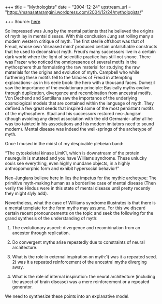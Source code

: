+++
title = "Mythologists"
date = "2004-12-24"
upstream_url = "https://manasataramgini.wordpress.com/2004/12/24/mythologists/"

+++
Source: [here](https://manasataramgini.wordpress.com/2004/12/24/mythologists/).

So impressed was Jung by the mental patients that he believed the origins of myth lay in mental disease. With this conclusion Jung set rolling many a modern western critique of myth. The first sterile offshoot was that of Freud, whose own ‘diseased mind’ produced certain unfalsifiable constructs that he used to deconstruct myth. Freud’s many successors live in a certain dark world where the light of scientific practice has still not shone. There was Frazer who noticed the omnipresence of several motifs in the mythosphere thus formulating the raw material for studying the raw materials for the origins and evolution of myth. Campbell who while furthering these motifs fell to the falacies of Freud in attempting explanations- as in his eerie book: the hero with a thousand faces. Dumezil saw the importance of the evolutionary principle: Basically myths evolve through duplication, divergence and recombination from ancestral motifs. Von Dechend and Santillana saw the importance of the underlying cosmological models that are contained within the language of myth. They defined a few great seeds that inspired some of the most persistant motifs of the mythosphere. Staal and his successors restored neo-Jungism (though avoiding any direct association with the old Germanic- after all he was too tainted in his associations and his modern imitators need to sound modern). Mental disease was indeed the well-springs of the archetype of myth.  
  
Once I mused in the midst of my despicable plebeian band:  
  
“The cytoskeletal kinase LimK1, which is downstream of the protein neuregulin is mutated and you have Williams syndrome. These unlucky souls see everything, even highly mundane objects, in a highly anthropomorphic form and exhibit hypersocial behavior!”

Neo-Jungians believe here in lies the impetus for the mythic archetype: The primitive myth-making human as a borderline case of mental disease (Then verily the Hindus were in this state of mental disease until pretty recently they might slyly add).

Nevertheless, what the case of Williams syndrome illustrates is that there is a mental template for the form myths may assume. For this we discard certain recent pronouncements on the topic and seek the following for the grand synthesis of the understanding of myth:  
  
1) The evolutionary aspect: divergence and recombination from an ancestor through replication.  
  
2) Do convergent myths arise repeatedly due to constraints of neural architecture.  
  
3) What is the role in external inspiration on myth:1) was it a repeated seed. 2) was it a repeated reinforcement of the ancestral myths diverging away.  
  
4) What is the role of internal inspiration: the neural architecture (including the aspect of brain disease) was a mere reinforcement or a repeated generator.  
  
We need to synthesize these points into an explanative model.  

